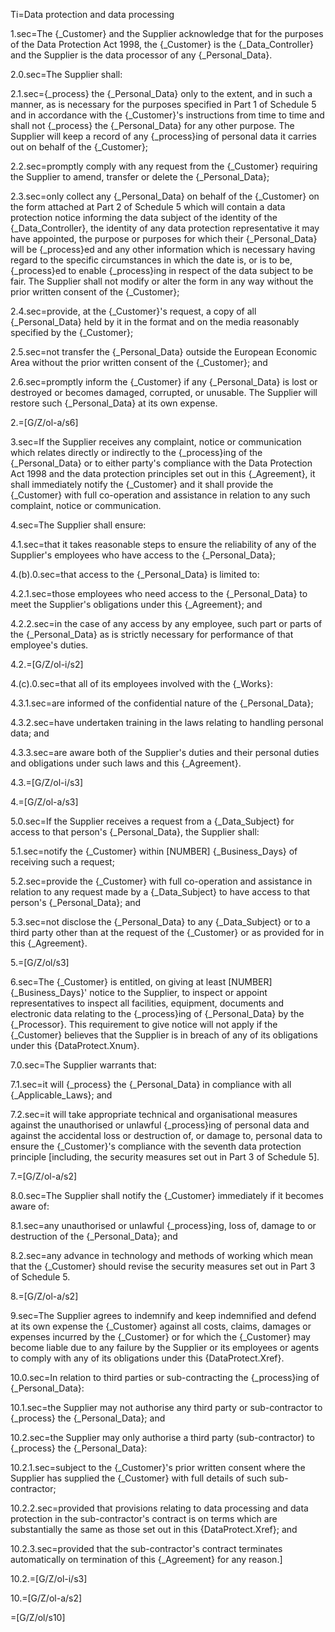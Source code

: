 Ti=Data protection and data processing

1.sec=The {_Customer} and the Supplier acknowledge that for the purposes of the Data Protection Act 1998, the {_Customer} is the {_Data_Controller} and the Supplier is the data processor of any {_Personal_Data}.

2.0.sec=The Supplier shall: 

2.1.sec={_process} the {_Personal_Data} only to the extent, and in such a manner, as is necessary for the purposes specified in Part 1 of Schedule 5 and in accordance with the {_Customer}'s instructions from time to time and shall not {_process} the {_Personal_Data} for any other purpose. The Supplier will keep a record of any {_process}ing of personal data it carries out on behalf of the {_Customer};

2.2.sec=promptly comply with any request from the {_Customer} requiring the Supplier to amend, transfer or delete the {_Personal_Data};

2.3.sec=only collect any {_Personal_Data} on behalf of the {_Customer} on the form attached at Part 2 of Schedule 5 which will contain a data protection notice informing the data subject of the identity of the {_Data_Controller}, the identity of any data protection representative it may have appointed, the purpose or purposes for which their {_Personal_Data} will be {_process}ed and any other information which is necessary having regard to the specific circumstances in which the date is, or is to be, {_process}ed to enable {_process}ing in respect of the data subject to be fair. The Supplier shall not modify or alter the form in any way without the prior written consent of the {_Customer};

2.4.sec=provide, at the {_Customer}'s request, a copy of all {_Personal_Data} held by it in the format and on the media reasonably specified by the {_Customer};

2.5.sec=not transfer the {_Personal_Data} outside the European Economic Area without the prior written consent of the {_Customer}; and

2.6.sec=promptly inform the {_Customer} if any {_Personal_Data} is lost or destroyed or becomes damaged, corrupted, or unusable. The Supplier will restore such {_Personal_Data} at its own expense.

2.=[G/Z/ol-a/s6]



3.sec=If the Supplier receives any complaint, notice or communication which relates directly or indirectly to the {_process}ing of the {_Personal_Data} or to either party's compliance with the Data Protection Act 1998 and the data protection principles set out in this {_Agreement}, it shall immediately notify the {_Customer} and it shall provide the {_Customer} with full co-operation and assistance in relation to any such complaint, notice or communication.

4.sec=The Supplier shall ensure: 

4.1.sec=that it takes reasonable steps to ensure the reliability of any of the Supplier's employees who have access to the {_Personal_Data};

4.(b).0.sec=that access to the {_Personal_Data} is limited to:



4.2.1.sec=those employees who need access to the {_Personal_Data} to meet the Supplier's obligations under this {_Agreement}; and

4.2.2.sec=in the case of any access by any employee, such part or parts of the {_Personal_Data} as is strictly necessary for performance of that employee's duties.

4.2.=[G/Z/ol-i/s2]

4.(c).0.sec=that all of its employees involved with the {_Works}:

4.3.1.sec=are informed of the confidential nature of the {_Personal_Data};

4.3.2.sec=have undertaken training in the laws relating to handling personal data; and

4.3.3.sec=are aware both of the Supplier's duties and their personal duties and obligations under such laws and this {_Agreement}.

4.3.=[G/Z/ol-i/s3]

4.=[G/Z/ol-a/s3]



5.0.sec=If the Supplier receives a request from a {_Data_Subject} for access to that person's {_Personal_Data}, the Supplier shall: 

5.1.sec=notify the {_Customer} within [NUMBER] {_Business_Days} of receiving such a request;

5.2.sec=provide the {_Customer} with full co-operation and assistance in relation to any request made by a {_Data_Subject} to have access to that person's {_Personal_Data}; and 

5.3.sec=not disclose the {_Personal_Data} to any {_Data_Subject} or to a third party other than at the request of the {_Customer} or as provided for in this {_Agreement}.

5.=[G/Z/ol/s3]

6.sec=The {_Customer} is entitled, on giving at least [NUMBER] {_Business_Days}' notice to the Supplier, to inspect or appoint representatives to inspect all facilities, equipment, documents and electronic data relating to the {_process}ing of {_Personal_Data} by the {_Processor}. This requirement to give notice will not apply if the {_Customer} believes that the Supplier is in breach of any of its obligations under this {DataProtect.Xnum}.

7.0.sec=The Supplier warrants that:

7.1.sec=it will {_process} the {_Personal_Data} in compliance with all {_Applicable_Laws}; and

7.2.sec=it will take appropriate technical and organisational measures against the unauthorised or unlawful {_process}ing of personal data and against the accidental loss or destruction of, or damage to, personal data to ensure the {_Customer}'s compliance with the seventh data protection principle [including, the security measures set out in Part 3 of Schedule 5].

7.=[G/Z/ol-a/s2]

8.0.sec=The Supplier shall notify the {_Customer} immediately if it becomes aware of:

8.1.sec=any unauthorised or unlawful {_process}ing, loss of, damage to or destruction of the {_Personal_Data}; and

8.2.sec=any advance in technology and methods of working which mean that the {_Customer} should revise the security measures set out in Part 3 of Schedule 5.

8.=[G/Z/ol-a/s2]

9.sec=The Supplier agrees to indemnify and keep indemnified and defend at its own expense the {_Customer} against all costs, claims, damages or expenses incurred by the {_Customer} or for which the {_Customer} may become liable due to any failure by the Supplier or its employees or agents to comply with any of its obligations under this {DataProtect.Xref}.

10.0.sec=In relation to third parties or sub-contracting the {_process}ing of {_Personal_Data}:

10.1.sec=the Supplier may not authorise any third party or sub-contractor to {_process} the {_Personal_Data}; and

10.2.sec=the Supplier may only authorise a third party (sub-contractor) to {_process} the {_Personal_Data}:

10.2.1.sec=subject to the {_Customer}'s prior written consent where the Supplier has supplied the {_Customer} with full details of such sub-contractor;

10.2.2.sec=provided that provisions relating to data processing and data protection in the sub-contractor's contract is on terms which are substantially the same as those set out in this {DataProtect.Xref}; and

10.2.3.sec=provided that the sub-contractor's contract terminates automatically on termination of this {_Agreement} for any reason.]

10.2.=[G/Z/ol-i/s3]

10.=[G/Z/ol-a/s2]

=[G/Z/ol/s10]
